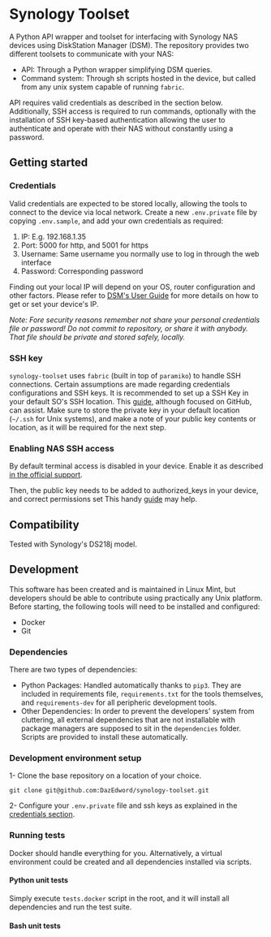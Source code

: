 # Synology Toolset

A Python API wrapper and toolset for interfacing with Synology NAS devices using DiskStation Manager (DSM). The repository provides two different toolsets to communicate with your NAS:

* API: Through a Python wrapper simplifying DSM queries.
* Command system: Through sh scripts hosted in the device, but called from any unix system capable of running `fabric`.

API requires valid credentials as described in the section below. Additionally, SSH access is required to run commands, optionally with the installation of SSH key-based authentication allowing the user to authenticate and operate with their NAS without constantly using a password.

## Getting started

### Credentials

Valid credentials are expected to be stored locally, allowing the tools to connect to the device via local network. Create a new `.env.private` file by copying `.env.sample`, and add your own credentials as required:

1. IP: E.g. 192.168.1.35
2. Port: 5000 for http, and 5001 for https
3. Username: Same username you normally use to log in through the web interface
4. Password: Corresponding password

Finding out your local IP will depend on your OS, router configuration and other factors. Please refer to [DSM's User Guide](https://global.download.synology.com/download/Document/UserGuide/DSM/6.2/Syno_UsersGuide_NAServer_enu.pdf) for more details on how to get or set your device's IP.

*Note: Fore security reasons remember not share your personal credentials file or password! Do not commit to repository, or share it with anybody. That file should be private and stored safely, locally.*

### SSH key

`synology-toolset` uses `fabric` (built in top of `paramiko`) to handle SSH connections. Certain assumptions are made regarding credentials configurations and SSH keys. It is recommended to set up a SSH Key in your default SO's SSH location. This [guide](https://help.github.com/en/enterprise/2.16/user/articles/generating-a-new-ssh-key-and-adding-it-to-the-ssh-agent), although focused on GitHub, can assist. Make sure to store the private key in your default location (`~/.ssh` for Unix systems), and make a note of your public key contents or location, as it will be required for the next step.

### Enabling NAS SSH access

By default terminal access is disabled in your device. Enable it as described [in the official support](https://www.synology.com/en-global/knowledgebase/SRM/help/SRM/RouterApp/admin_services#t1_1).

Then, the public key needs to be added to authorized_keys in your device, and correct permissions set This handy [guide](https://blog.aaronlenoir.com/2018/05/06/ssh-into-synology-nas-with-ssh-key/) may help.


## Compatibility

Tested with Synology's DS218j model.

## Development

This software has been created and is maintained in Linux Mint, but developers should be able to contribute using practically any Unix platform. Before starting, the following tools will need to be installed and configured:

* Docker
* Git

### Dependencies

There are two types of dependencies:

* Python Packages: Handled automatically thanks to `pip3`. They are included in requirements file, `requirements.txt` for the tools themselves, and `requirements-dev` for all peripheric development tools. 
* Other Dependencies: In order to prevent the developers' system from cluttering, all external dependencies that are not installable with package managers are supposed to sit in the `dependencies` folder. Scripts are provided to install these automatically.

### Development environment setup

1- Clone the base repository on a location of your choice.

```
git clone git@github.com:DazEdword/synology-toolset.git
```

2- Configure your `.env.private` file and ssh keys as explained in the [credentials section](#credentials).


### Running tests
Docker should handle everything for you. Alternatively, a virtual environment could be created and all dependencies installed via scripts.

#### Python unit tests
Simply execute `tests.docker` script in the root, and it will install all dependencies and run the test suite.

#### Bash unit tests




